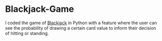 # Blackjack-Game
I coded the game of [Blackjack](https://bicyclecards.com/how-to-play/blackjack/) in Python with a feature where the user can see the probability of drawing a certain card value to inform their decision of hitting or standing.
